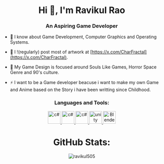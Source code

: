 <h1 align="center">Hi 👋, I'm Ravikul Rao</h1>
<h3 align="center">An Aspiring Game Developer</h3>

- 💬 I know about Game Development, Computer Graphics and Operating Systems.
  
- 📝 I !(regularly) post most of artwork at [https://x.com/CharFractal](https://x.com/CharFractal).
  
- 🌱 My Game Design is focused around Souls Like Games, Horror Space Genre and 90's culture.
  
- ⚡  I want to be a Game developer beacuse i want to make my own Game and Anime based on the Story i have been writting since Childhood.

<h3 align="center">Languages and Tools:</h3>
<p align="center">
  <a href="https://docs.microsoft.com/en-us/dotnet/csharp/" target="_blank">
    <img src="https://cdn.worldvectorlogo.com/logos/c-1.svg" alt="c#" width="40" height="40"/>
  </a>
  <a href="https://docs.microsoft.com/en-us/dotnet/csharp/" target="_blank">
    <img src="https://cdn.worldvectorlogo.com/logos/c.svg" alt="c#" width="40" height="40"/>
  </a>
  <a href="https://docs.microsoft.com/en-us/dotnet/csharp/" target="_blank">
    <img src="https://cdn.worldvectorlogo.com/logos/c--4.svg" alt="c#" width="40" height="40"/>
  </a>
  <a href="https://unity.com/" target="_blank">
    <img src="https://cdn.worldvectorlogo.com/logos/unity-69.svg" alt="unity" width="40" height="40"/>
  </a>
    <a href="https://docs.blender.org/" target="_blank">
    <img src="https://cdn.worldvectorlogo.com/logos/blender-2.svg" alt="Blender" width="40" height="40"/>
  </a>
</p>

<h1 align="center">GitHub Stats:</h1>
<div >
  <p align="center"><img align="center" src="https://github-readme-streak-stats.herokuapp.com/?user=CharFractal&show_icons=true&locale=en&layout=compact&theme=algolia" alt="ravikul505" /></p>
</div> 

